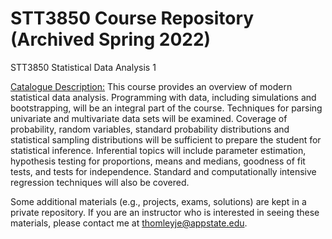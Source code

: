 # STT3850 Course Repository (Archived Spring 2022)

STT3850 Statistical Data Analysis 1

[Catalogue Description:](http://bulletin.appstate.edu/) This course provides an overview of modern statistical data analysis. Programming with data, including simulations and bootstrapping, will be an integral part of the course. Techniques for parsing univariate and multivariate data sets will be examined. Coverage of probability, random variables, standard probability distributions and statistical sampling distributions will be sufficient to prepare the student for statistical inference. Inferential topics will include parameter estimation, hypothesis testing for proportions, means and medians, goodness of fit tests, and tests for independence. Standard and computationally intensive regression techniques will also be covered. 

Some additional materials (e.g., projects, exams, solutions) are kept in a private repository. If you are an instructor who is interested in seeing these materials, please contact me at thomleyje@appstate.edu.
